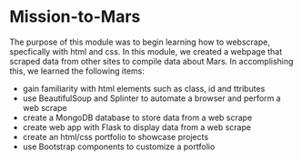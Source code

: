 # Mission-to-Mars
The purpose of this module was to begin learning how to webscrape, specfically with html and css. In this module, we created a webpage that scraped data from other sites to compile data about Mars. In accomplishing this, we learned the following items:
- gain familiarity with html elements such as class, id and ttributes
- use BeautifulSoup and Splinter to automate a browser and perform a web scrape
- create a MongoDB database to store data from a web scrape
- create web app with Flask to display data from a web scrape
- create an html/css portfolio to showcase projects
- use Bootstrap components to customize a portfolio
